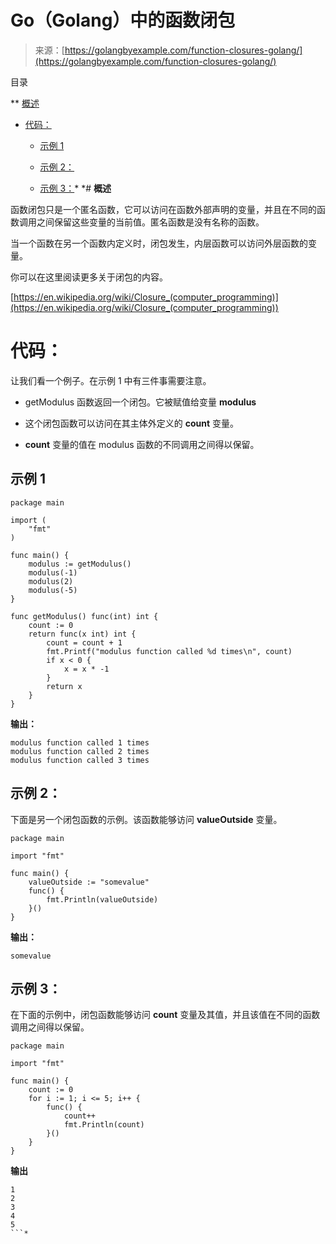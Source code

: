 <!--yml

分类：未分类

date: 2024-10-13 06:10:53

-->

# Go（Golang）中的函数闭包

> 来源：[https://golangbyexample.com/function-closures-golang/](https://golangbyexample.com/function-closures-golang/)

目录

**   [概述](#Overview "Overview")

+   [代码：](#Code "Code:")

    +   [示例 1](#Example_1 "Example 1")

    +   [示例 2：](#Example_2 "Example 2:")

    +   [示例 3：](#Example_3 "Example 3:")*  *# **概述**

函数闭包只是一个匿名函数，它可以访问在函数外部声明的变量，并且在不同的函数调用之间保留这些变量的当前值。匿名函数是没有名称的函数。

当一个函数在另一个函数内定义时，闭包发生，内层函数可以访问外层函数的变量。

你可以在这里阅读更多关于闭包的内容。

[https://en.wikipedia.org/wiki/Closure_(computer_programming)](https://en.wikipedia.org/wiki/Closure_(computer_programming))

# **代码：**

让我们看一个例子。在示例 1 中有三件事需要注意。

+   getModulus 函数返回一个闭包。它被赋值给变量 **modulus**

+   这个闭包函数可以访问在其主体外定义的 **count** 变量。

+   **count** 变量的值在 modulus 函数的不同调用之间得以保留。

## **示例 1**

```
package main

import (
    "fmt"
)

func main() {
    modulus := getModulus()
    modulus(-1)
    modulus(2)
    modulus(-5)
}

func getModulus() func(int) int {
    count := 0
    return func(x int) int {
        count = count + 1
        fmt.Printf("modulus function called %d times\n", count)
        if x < 0 {
            x = x * -1
        }
        return x
    }
}
```

**输出：**

```
modulus function called 1 times
modulus function called 2 times
modulus function called 3 times
```

## **示例 2：**

下面是另一个闭包函数的示例。该函数能够访问 **valueOutside** 变量。

```
package main

import "fmt"

func main() {
    valueOutside := "somevalue"
    func() {
        fmt.Println(valueOutside)
    }()
}
```

**输出：**

```
somevalue
```

## **示例 3：**

在下面的示例中，闭包函数能够访问 **count** 变量及其值，并且该值在不同的函数调用之间得以保留。

```
package main

import "fmt"

func main() {
    count := 0
    for i := 1; i <= 5; i++ {
        func() {
            count++
            fmt.Println(count)
        }()
    }
}
```

**输出**

```
1
2
3
4
5
```*
